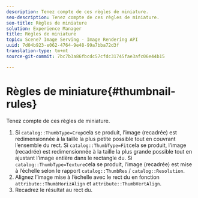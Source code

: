 ```yaml
---
description: Tenez compte de ces règles de miniature.
seo-description: Tenez compte de ces règles de miniature.
seo-title: Règles de miniature
solution: Experience Manager
title: Règles de miniature
topic: Scene7 Image Serving - Image Rendering API
uuid: 7d04b923-e062-4764-9e48-99a7bba72d3f
translation-type: tm+mt
source-git-commit: 7bc7b3a86fbcdc57cfdc31745fae3afc06e44b15

---
```



# Règles de miniature{#thumbnail-rules}

Tenez compte de ces règles de miniature.

1. Si `catalog::ThumbType=Crop`cela se produit, l’image (recadrée) est redimensionnée à la taille la plus petite possible tout en couvrant l’ensemble du  rect. Si `catalog::ThumbType=Fit`cela se produit, l’image (recadrée) est redimensionnée à la taille la plus grande possible tout en ajustant l’image entière dans le  rectangle du. Si `catalog::ThumbType=Texture`cela se produit, l’image (recadrée) est mise à l’échelle selon le rapport `catalog::ThumbRes` / `catalog::Resolution`.
1. Alignez l’image mise à l’échelle avec le  rect du en fonction `attribute::ThumbHorizAlign` et `attribute::ThumbVertAlign`.
1. Recadrez le résultat au  rect du.

